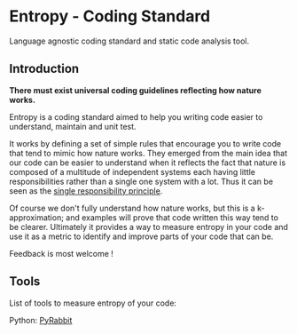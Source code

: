# Entropy - Coding Standard

Language agnostic coding standard and static code analysis tool.

## Introduction

**There must exist universal coding guidelines reflecting how nature works.**

Entropy is a coding standard aimed to help you writing code easier to understand, maintain and unit test.

It works by defining a set of simple rules that encourage you to write code that tend to mimic how
nature works. They emerged from the main idea that our code can be easier to understand when it reflects the
fact that nature is
composed of a multitude of independent systems each having little responsibilities rather than
a single one system with a lot. Thus it can be seen as the [single responsibility principle](https://en.wikipedia.org/wiki/Single_responsibility_principle).

Of course we don't fully understand how nature works, but this is a k-approximation; and examples
will prove that code written this way tend to be clearer.
Ultimately it provides a way to measure entropy in your code and use it as a metric to identify and
improve parts of your code that can be.

Feedback is most welcome !

## Tools

List of tools to measure entropy of your code:

Python: [PyRabbit](https://github.com/Nauja/pyrabbit)
